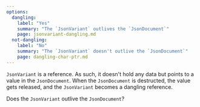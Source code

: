 ```yaml
---
options:
  dangling:
    label: "Yes"
    summary: "The `JsonVariant` outlives the `JsonDocument`"
    page: jsonvariant-dangling.md
  not-dangling:
    label: "No"
    summary: "The `JsonVariant` doesn't outlive the `JsonDocument`"
    page: dangling-char-ptr.md
---
```


`JsonVariant` is a reference. As such, it doesn't hold any data but points to a value in the `JsonDocument`. When the `JsonDocument` is destructed, the value gets released, and the `JsonVariant` becomes a dangling reference.

Does the `JsonVariant` outlive the `JsonDocument`?
